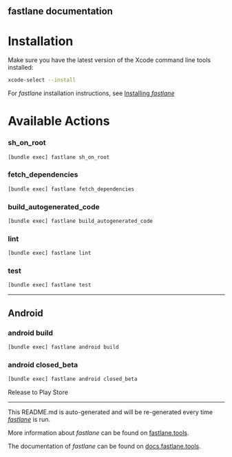 fastlane documentation
----

# Installation

Make sure you have the latest version of the Xcode command line tools installed:

```sh
xcode-select --install
```

For _fastlane_ installation instructions, see [Installing _fastlane_](https://docs.fastlane.tools/#installing-fastlane)

# Available Actions

### sh_on_root

```sh
[bundle exec] fastlane sh_on_root
```



### fetch_dependencies

```sh
[bundle exec] fastlane fetch_dependencies
```



### build_autogenerated_code

```sh
[bundle exec] fastlane build_autogenerated_code
```



### lint

```sh
[bundle exec] fastlane lint
```



### test

```sh
[bundle exec] fastlane test
```



----


## Android

### android build

```sh
[bundle exec] fastlane android build
```



### android closed_beta

```sh
[bundle exec] fastlane android closed_beta
```

Release to Play Store

----

This README.md is auto-generated and will be re-generated every time [_fastlane_](https://fastlane.tools) is run.

More information about _fastlane_ can be found on [fastlane.tools](https://fastlane.tools).

The documentation of _fastlane_ can be found on [docs.fastlane.tools](https://docs.fastlane.tools).
